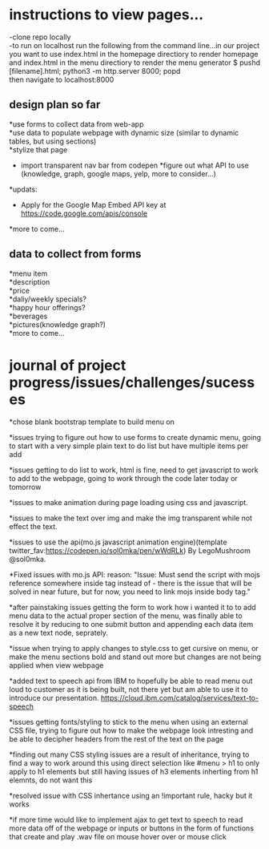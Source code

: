 # instructions to view pages...
-clone repo locally  
-to run on localhost run the following from the command line...in our project you want to use index.html in the homepage directiory to render homepage and index.html in the menu directiory to render the menu generator 
   $ pushd [filename].html; python3 -m http.server 8000; popd  
   then navigate to localhost:8000

## design plan so far
*use forms to collect data from web-app  
*use data to populate webpage with dynamic size (similar to dynamic tables, but using sections)  
*stylize that page
*    import transparent nav bar from codepen
*figure out what API to use (knowledge, graph, google maps, yelp, more to consider...)
 
*updats: 
*    Apply for the Google Map Embed API key at https://code.google.com/apis/console

*more to come...  

## data to collect from forms
*menu item  
*description  
*price  
*daliy/weekly specials?  
*happy hour offerings?  
*beverages  
*pictures(knowledge graph?)  
*more to come...  

# journal of project progress/issues/challenges/sucesses
*chose blank bootstrap template to build menu on   

*issues trying to figure out how to use forms to create dynamic menu, going to start with a very simple plain text to do list but have multiple items per add   

*issues getting to do list to work, html is fine, need to get javascript to work to add to the webpage, going to work through the code later today or tomorrow   

*issues to make animation during page loading using css and javascript.

*issues to make the text over img and make the img transparent while not effect the text.

*issues to use the api(mo.js javascript animation engine)(template twitter_fav:https://codepen.io/sol0mka/pen/wWdRLk) By LegoMushroom @sol0mka.

*Fixed issues with mo.js API: reason: "Issue: Must send the script with mojs reference somewhere inside <body> tag instead of <head> - there is the issue that will be solved in near future, but for now, you need to link mojs inside body tag."
 
*after painstaking issues getting the form to work how i wanted it to to add menu data to the actual proper section of the menu, was finally able to resolve it by reducing to one submit button and appending each data item as a new text node, seprately. 

*issue when trying to apply changes to style.css to get cursive on menu, or make the menu sections bold and stand out more but changes are not being applied when view webpage

*added text to speech api from IBM to hopefully be able to read menu out loud to customer as it is being built, not there yet but am able to use it to introduce our presentation. 
https://cloud.ibm.com/catalog/services/text-to-speech

*issues getting fonts/styling to stick to the menu when using an external CSS file, trying to figure out how to make the webpage look intresting and be able to decipher headers from the rest of the text on the page

*finding out many CSS styling issues are a result of inheritance, trying to find a way to work around this using direct selection like #menu > h1 to only apply to h1 elements but still having issues of h3 elements inherting from h1 elemnts, do not want this

*resolved issue with CSS inhertance using an !important rule, hacky but it works

*if more time would like to implement ajax to get text to speech to read more data off of the webpage or inputs or buttons
in the form of functions that create and play .wav file on mouse hover over or mouse click

